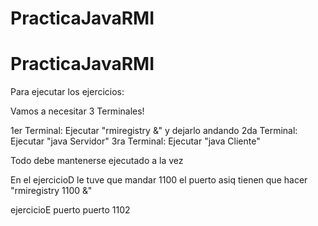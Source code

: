 # PracticaJavaRMI
# PracticaJavaRMI


Para ejecutar los ejercicios:

Vamos a necesitar 3 Terminales!

1er Terminal: Ejecutar "rmiregistry &" y dejarlo andando
2da Terminal: Ejecutar "java Servidor"
3ra Terminal: Ejecutar "java Cliente"

Todo debe mantenerse ejecutado a la vez


En el ejercicioD le tuve que mandar 1100 el puerto asiq tienen que hacer "rmiregistry 1100 &"

ejercicioE puerto puerto 1102